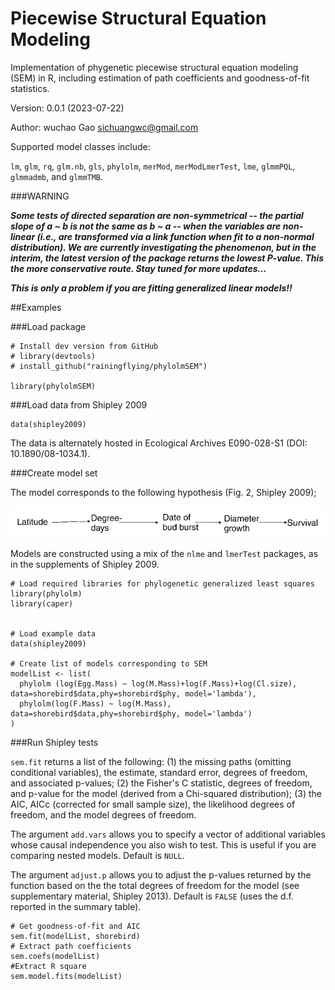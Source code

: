 # Piecewise Structural Equation Modeling

  Implementation of phygenetic piecewise structural equation modeling (SEM) in R, including estimation of path coefficients and goodness-of-fit statistics. 
  


Version: 0.0.1 (2023-07-22)

Author: wuchao Gao <sichuangwc@gmail.com>

Supported model classes include: 

  `lm`, `glm`, `rq`, `glm.nb`, `gls`, `phylolm`, `merMod`, `merModLmerTest`, `lme`, `glmmPQL`, `glmmadmb`, and `glmmTMB`.
  
###WARNING

***Some tests of directed separation are non-symmetrical -- the partial slope of a ~ b is not the same as b ~ a -- when the variables are non-linear (i.e., are transformed via a link function when fit to a non-normal distribution). We are currently investigating the phenomenon, but in the interim, the latest version of the package returns the lowest P-value. This the more conservative route. Stay tuned for more updates...***

***This is only a problem if you are fitting generalized linear models!!***

##Examples

###Load package

```
# Install dev version from GitHub
# library(devtools)
# install_github("rainingflying/phylolmSEM")

library(phylolmSEM)
```

###Load data from Shipley 2009

```
data(shipley2009)
```
The data is alternately hosted in Ecological Archives E090-028-S1 (DOI: 10.1890/08-1034.1).

###Create model set


The model corresponds to the following hypothesis (Fig. 2, Shipley 2009);

![Shipley 2009 Fig. 2](https://raw.githubusercontent.com/jslefche/jslefche.github.io/master/img/shipley_2009.jpg)

Models are constructed using a mix of the `nlme` and `lmerTest` packages, as in the supplements of Shipley 2009. 

```
# Load required libraries for phylogenetic generalized least squares
library(phylolm)
library(caper)


# Load example data
data(shipley2009)

# Create list of models corresponding to SEM
modelList <- list(
  phylolm (log(Egg.Mass) ~ log(M.Mass)+log(F.Mass)+log(Cl.size), data=shorebird$data,phy=shorebird$phy, model='lambda'),
  phylolm(log(F.Mass) ~ log(M.Mass), data=shorebird$data,phy=shorebird$phy, model='lambda')
)
```

###Run Shipley tests

`sem.fit` returns a list of the following:
(1) the missing paths (omitting conditional variables), the estimate, standard error, degrees of freedom, and associated p-values;
(2) the Fisher's C statistic, degrees of freedom, and p-value for the model (derived from a Chi-squared distribution);
(3) the AIC, AICc (corrected for small sample size), the likelihood degrees of freedom, and the model degrees of freedom.

The argument `add.vars` allows you to specify a vector of additional variables whose causal independence you also wish to test. This is useful if you are comparing nested models. Default is `NULL`.

The argument `adjust.p` allows you to adjust the p-values returned by the function based on the the total degrees of freedom for the model (see supplementary material, Shipley 2013). Default is `FALSE` (uses the d.f. reported in the summary table).


```
# Get goodness-of-fit and AIC
sem.fit(modelList, shorebird)
# Extract path coefficients
sem.coefs(modelList)
#Extract R square
sem.model.fits(modelList)

```
